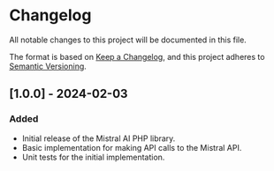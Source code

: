 # Changelog

All notable changes to this project will be documented in this file.

The format is based on [Keep a Changelog](https://keepachangelog.com/en/1.0.0/),
and this project adheres to [Semantic Versioning](https://semver.org/spec/v2.0.0.html).

## [1.0.0] - 2024-02-03

### Added

- Initial release of the Mistral AI PHP library.
- Basic implementation for making API calls to the Mistral API.
- Unit tests for the initial implementation.
